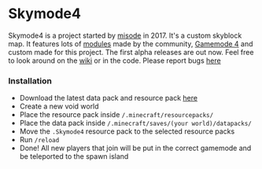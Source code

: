# Skymode4

Skymode4 is a project started by [misode](https://twitter.com/misoloo) in 2017. It's a custom skyblock map. It features lots of [modules](https://github.com/misode/Skymode4/wiki/Modules) made by the community, [Gamemode 4](https://gm4.co/modules/) and custom made for this project. The first alpha releases are out now. Feel free to look around on the [wiki](https://github.com/misode/Skymode4/wiki) or in the code. Please report bugs [here](https://github.com/misode/Skymode4/issues)

### Installation
* Download the latest data pack and resource pack [here](https://github.com/misode/Skymode4/releases)
* Create a new void world
* Place the resource pack inside `/.minecraft/resourcepacks/`
* Place the data pack inside `/.minecraft/saves/(your world)/datapacks/`
* Move the `.Skymode4` resource pack to the selected resource packs
* Run `/reload`
* Done! All new players that join will be put in the correct gamemode and be teleported to the spawn island
